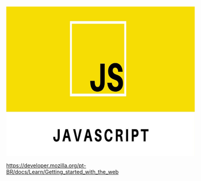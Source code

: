 <p align="center">
  <img src="assets/JavaScript.jpg" width="600" height="400">
</p>


https://developer.mozilla.org/pt-BR/docs/Learn/Getting_started_with_the_web